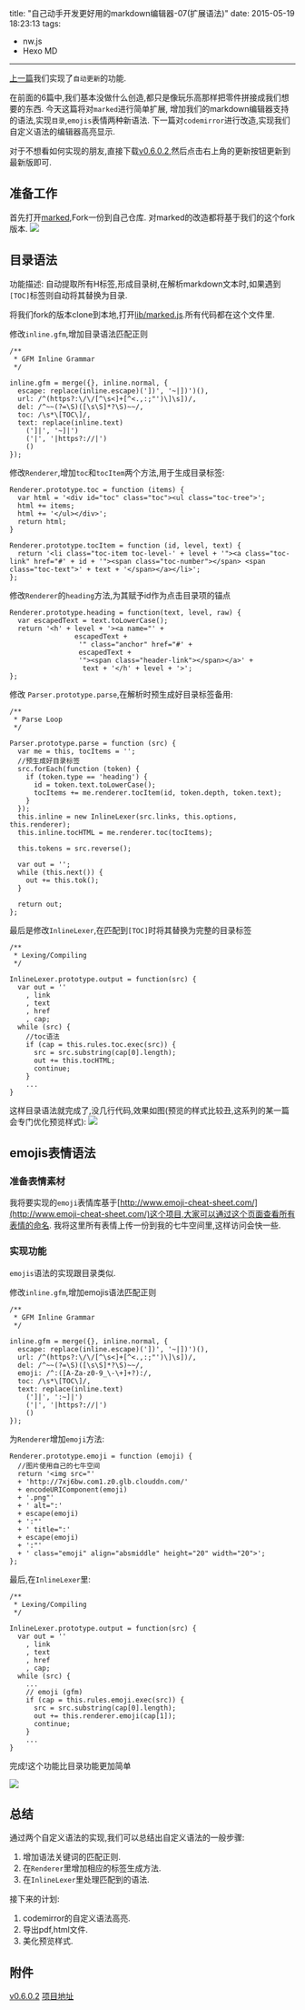 title: "自己动手开发更好用的markdown编辑器-07(扩展语法)"
date: 2015-05-19 18:23:13
tags:
- nw.js
- Hexo MD
---

[上一篇](http://benq.im/2015/05/12/hexomd-06/)我们实现了`自动更新`的功能.

在前面的6篇中,我们基本没做什么创造,都只是像玩乐高那样把零件拼接成我们想要的东西.
今天这篇将对`marked`进行简单扩展, 增加我们的markdown编辑器支持的语法,实现`目录`,`emojis`表情两种新语法.
下一篇对`codemirror`进行改造,实现我们自定义语法的编辑器高亮显示.

对于不想看如何实现的朋友,直接下载[v0.6.0.2](http://pan.baidu.com/s/1gdtkr6r),然后点击右上角的更新按钮更新到最新版即可.

## 准备工作
首先打开[marked](https://github.com/chjj/marked),Fork一份到自己仓库. 对marked的改造都将基于我们的这个fork版本.
![](http://7ximoo.com1.z0.glb.clouddn.com/rghke2f5nee45sk8gb5h2y2vuz.png)

## 目录语法
功能描述: 自动提取所有H标签,形成目录树,在解析markdown文本时,如果遇到`[TOC]`标签则自动将其替换为目录.

将我们fork的版本clone到本地,打开[lib/marked.js](https://github.com/benqy/marked/blob/master/lib/marked.js).所有代码都在这个文件里.

修改`inline.gfm`,增加目录语法匹配正则
```
/**
 * GFM Inline Grammar
 */

inline.gfm = merge({}, inline.normal, {
  escape: replace(inline.escape)('])', '~|])')(),
  url: /^(https?:\/\/[^\s<]+[^<.,:;"')\]\s])/,
  del: /^~~(?=\S)([\s\S]*?\S)~~/,
  toc: /\s*\[TOC\]/,
  text: replace(inline.text)
    (']|', '~]|')
    ('|', '|https?://|')
    ()
});
```

修改`Renderer`,增加`toc`和`tocItem`两个方法,用于生成目录标签:
```
Renderer.prototype.toc = function (items) {
  var html = '<div id="toc" class="toc"><ul class="toc-tree">';
  html += items;
  html += '</ul></div>';
  return html;
}

Renderer.prototype.tocItem = function (id, level, text) {
  return '<li class="toc-item toc-level-' + level + '"><a class="toc-link" href="#' + id + '"><span class="toc-number"></span> <span class="toc-text">' + text + '</span></a></li>';
};
```

修改`Renderer`的`heading`方法,为其赋予id作为点击目录项的锚点
```
Renderer.prototype.heading = function(text, level, raw) {
  var escapedText = text.toLowerCase();
  return '<h' + level + '><a name="' +
                escapedText +
                 '" class="anchor" href="#' +
                 escapedText +
                 '"><span class="header-link"></span></a>' +
                  text + '</h' + level + '>';
};
```

修改 `Parser.prototype.parse`,在解析时预生成好目录标签备用:
```
/**
 * Parse Loop
 */

Parser.prototype.parse = function (src) {
  var me = this, tocItems = '';
  //预生成好目录标签
  src.forEach(function (token) {
    if (token.type == 'heading') {
      id = token.text.toLowerCase();
      tocItems += me.renderer.tocItem(id, token.depth, token.text);
    }
  });
  this.inline = new InlineLexer(src.links, this.options, this.renderer);
  this.inline.tocHTML = me.renderer.toc(tocItems);

  this.tokens = src.reverse();
  
  var out = '';
  while (this.next()) {
    out += this.tok();
  }

  return out;
};
```

最后是修改`InlineLexer`,在匹配到`[TOC]`时将其替换为完整的目录标签
```
/**
 * Lexing/Compiling
 */

InlineLexer.prototype.output = function(src) {
  var out = ''
    , link
    , text
    , href
    , cap;
  while (src) {
    //toc语法
    if (cap = this.rules.toc.exec(src)) {
      src = src.substring(cap[0].length);
      out += this.tocHTML;
      continue;
    }
    ...
}
```

这样目录语法就完成了,没几行代码,效果如图(预览的样式比较丑,这系列的某一篇会专门优化预览样式):
![](http://7ximoo.com1.z0.glb.clouddn.com/5m56sa81v6wm6cee4ioyd2rgxe.png)


## emojis表情语法

### 准备表情素材
我将要实现的`emoji`表情库基于[http://www.emoji-cheat-sheet.com/](http://www.emoji-cheat-sheet.com/)这个项目,大家可以通过这个页面查看所有表情的命名.
我将这里所有表情上传一份到我的七牛空间里,这样访问会快一些.

### 实现功能

`emojis`语法的实现跟目录类似.

修改`inline.gfm`,增加emojis语法匹配正则
```
/**
 * GFM Inline Grammar
 */

inline.gfm = merge({}, inline.normal, {
  escape: replace(inline.escape)('])', '~|])')(),
  url: /^(https?:\/\/[^\s<]+[^<.,:;"')\]\s])/,
  del: /^~~(?=\S)([\s\S]*?\S)~~/,
  emoji: /^:([A-Za-z0-9_\-\+]+?):/,
  toc: /\s*\[TOC\]/,
  text: replace(inline.text)
    (']|', ':~]|')
    ('|', '|https?://|')
    ()
});
```
为`Renderer`增加`emoji`方法:
```
Renderer.prototype.emoji = function (emoji) {
  //图片使用自己的七牛空间
  return '<img src="'
  + 'http://7xj6bw.com1.z0.glb.clouddn.com/'
  + encodeURIComponent(emoji)
  + '.png"'
  + ' alt=":'
  + escape(emoji)
  + ':"'
  + ' title=":'
  + escape(emoji)
  + ':"'
  + ' class="emoji" align="absmiddle" height="20" width="20">';
};
```
最后,在`InlineLexer`里:
```
/**
 * Lexing/Compiling
 */

InlineLexer.prototype.output = function(src) {
  var out = ''
    , link
    , text
    , href
    , cap;
  while (src) {
    ...    
    // emoji (gfm)
    if (cap = this.rules.emoji.exec(src)) {
      src = src.substring(cap[0].length);
      out += this.renderer.emoji(cap[1]);
      continue;
    }
    ...
}
```
完成!这个功能比目录功能更加简单


![](http://7ximoo.com1.z0.glb.clouddn.com/8hds06f22xz5bfofwsv8j6k7ta.png)
## 总结

通过两个自定义语法的实现,我们可以总结出自定义语法的一般步骤:

1. 增加语法关键词的匹配正则.
2. 在`Renderer`里增加相应的标签生成方法.
3. 在`InlineLexer`里处理匹配到的语法.

接下来的计划:
1. codemirror的自定义语法高亮. 
2. 导出pdf,html文件.
3. 美化预览样式.

## 附件
[v0.6.0.2](http://pan.baidu.com/s/1gdtkr6r)
[项目地址](https://github.com/benqy/hexomd)